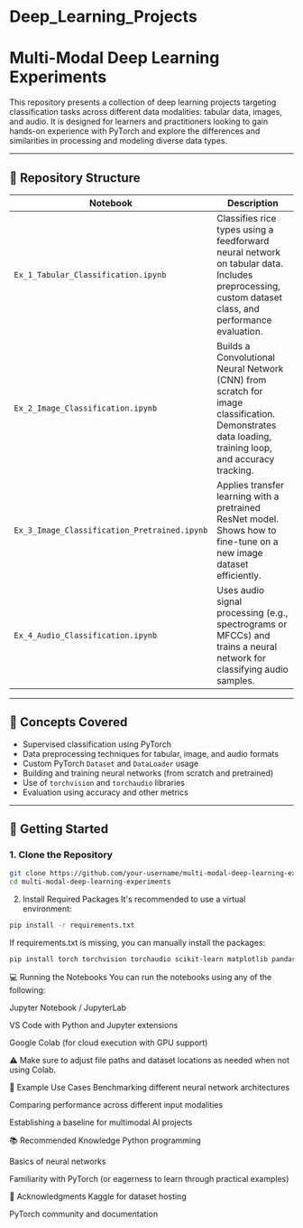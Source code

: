 # Deep_Learning_Projects
# Multi-Modal Deep Learning Experiments

This repository presents a collection of deep learning projects targeting classification tasks across different data modalities: tabular data, images, and audio. It is designed for learners and practitioners looking to gain hands-on experience with PyTorch and explore the differences and similarities in processing and modeling diverse data types.

---

## 📁 Repository Structure

| Notebook | Description |
|----------|-------------|
| `Ex_1_Tabular_Classification.ipynb` | Classifies rice types using a feedforward neural network on tabular data. Includes preprocessing, custom dataset class, and performance evaluation. |
| `Ex_2_Image_Classification.ipynb` | Builds a Convolutional Neural Network (CNN) from scratch for image classification. Demonstrates data loading, training loop, and accuracy tracking. |
| `Ex_3_Image_Classification_Pretrained.ipynb` | Applies transfer learning with a pretrained ResNet model. Shows how to fine-tune on a new image dataset efficiently. |
| `Ex_4_Audio_Classification.ipynb` | Uses audio signal processing (e.g., spectrograms or MFCCs) and trains a neural network for classifying audio samples. |

---

## 🧠 Concepts Covered

- Supervised classification using PyTorch  
- Data preprocessing techniques for tabular, image, and audio formats  
- Custom PyTorch `Dataset` and `DataLoader` usage  
- Building and training neural networks (from scratch and pretrained)  
- Use of `torchvision` and `torchaudio` libraries  
- Evaluation using accuracy and other metrics  

---

## 🚀 Getting Started

### 1. Clone the Repository
```bash
git clone https://github.com/your-username/multi-modal-deep-learning-experiments.git
cd multi-modal-deep-learning-experiments
```
2. Install Required Packages
It's recommended to use a virtual environment:

```bash
pip install -r requirements.txt
```
If requirements.txt is missing, you can manually install the packages:

```bash
pip install torch torchvision torchaudio scikit-learn matplotlib pandas opendatasets
```

💻 Running the Notebooks
You can run the notebooks using any of the following:

Jupyter Notebook / JupyterLab

VS Code with Python and Jupyter extensions

Google Colab (for cloud execution with GPU support)


⚠️ Make sure to adjust file paths and dataset locations as needed when not using Colab.


🔬 Example Use Cases
Benchmarking different neural network architectures

Comparing performance across different input modalities

Establishing a baseline for multimodal AI projects

📚 Recommended Knowledge
Python programming

Basics of neural networks

Familiarity with PyTorch (or eagerness to learn through practical examples)

🙌 Acknowledgments
Kaggle for dataset hosting

PyTorch community and documentation
